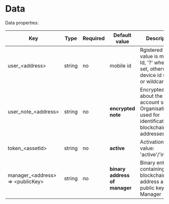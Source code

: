 # Data

Data properties:

| Key                                  | Type   | Required | Default value                 | Description                                                                                           |
| ------------------------------------ | ------ | -------- | ----------------------------- | ----------------------------------------------------------------------------------------------------- |
| user\_\<address>                     | string | no       | <p>mobile id<br></p>          | Rgistered user, value is mobile Id, '?' when not set, otherwise device id string or wildcard '\*'     |
| user\_note\_\<address>               | string | no       | **encrypted note**            | Encrypted note about the account set by Organisation used for identification of blockchain addresses. |
| token\_\<assetId>                    | string | no       | **active**                    | Activation token, value: 'active'/'inactive'                                                          |
| manager\_\<address>  => \<publicKey> | string | no       | **binary address of manager** | Binary entry containing blockchain address and public key of a Manager                                |
